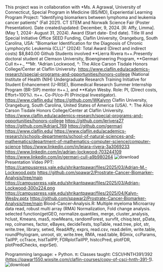 This project was in collaboration with *Ms. A Agrawal, University of Connecticut, Special Program in Medicine (BS/MD), Experiential Learning Program Project: "Identifying biomarkers between lymphoma and leukemia cancer patients" (Fall 2021). CT STEM and Norwalk Science Fair (Poster Presentation).
Date created/updated: December, 9, 2024.
[R: Affy, Limma].
(May 1, 2024- August 31, 2024).
Award (Start date- End date).
Title III and Special Initiative Office SEED Funding, Claflin University, Orangeburg, South Carolina, USA: "Biomarker Identification for the Diagnosis of Chronic Lymphocytic Leukemia (CLL)" (2024): Total Award (Direct and indirect costs) $8,840.00 Github Students involved **Lierra Rivera  π​++.Presently doctoral student at Clemson University, Bioengineering Program, **Germari Cull π​++., **Mr. †Adrian Lockwood, †: The Alice Carson Tisdale Honors College/Center at Claflin University.
https://www.claflin.edu/academics-research/special-programs-and-opportunities/honors-college (National Institute of Health (NIH) Undergraduate Research Training Initiative for Student Enhancement (U-RISE), Biomedical Research Summer Internship Program (BR-SIP) mentor π​++.),  and **Kalyn Wesby. Role: PI, (Direct costs, Effort=100%).  π​++. Co-PI/co-PI (Principal Investigator).
https://www.claflin.edu/ https://github.com/WKalynn Claflin University, Orangeburg, South Carolina, United States of America (USA). †: The Alice Carson Tisdale Honors College/Center at Claflin University.
https://www.claflin.edu/academics-research/special-programs-and-opportunities/honors-college
https://github.com/lerivera27
https://github.com/AdrianL769
https://github.com/germari
https://www.claflin.edu/ https://www.claflin.edu/academics-research/schools-departments/school-of-natural-sciences-and-mathematics/department-of-mathematics-computer-science/computer-science
https://www.linkedin.com/in/leiara-rivera-3a3069233
https://www.linkedin.com/in/adrian-lockwood-703244109
https://www.linkedin.com/in/germari-cull-a9b980264
![download](https://github.com/spawar2/Blood-Cancer-Analysis/assets/25118302/636830b6-62f2-4c25-9c11-44c52a008b55)
Presentation Video PPT:
https://campuspress.yale.edu/shrikantpawar/files/2025/03/Adrian-M.-Lockwood.pptx
https://github.com/spawar2/Prostrate-Cancer-Biomarker-Analysis/tree/main
https://campuspress.yale.edu/shrikantpawar/files/2025/03/Adrian-Lockwood-300x224.png
https://campuspress.yale.edu/shrikantpawar/files/2025/04/Kalyn-Wesby.pptx
https://github.com/spawar2/Prostrate-Cancer-Biomarker-Analysis/tree/main
Blood-Cancer-Analysis.R: Multiple myeloma Microarray data read, robust multi array (RMA) Normalization, Fold change analysis.
selected function(getGEO, normalize.quantiles, merge, cluster_analysis, hclust, Kmeans, mas5, rowMeans, randomForest, survfit, chisq.test, pData, rep, colnames, factor, eBayes, decideTests, topTable, read.tree, plot, str, write.tree, library, setwd, ReadAffy, exprs, read.csv, read.delim, write.table, roundPhylogram, unroot, str, write.tree, RMA, read.table, BGmix, ccParams, TailPP, ccTrace, histTailPP, FDRplotTailPP, histccPred, plotFDR, plotPredChecks, exprSet).

Programming language: + Python.
π: Classes taught: CSCI/HNTH391/392 (https://pawar1550.wixsite.com/claflin-courses/copy-of-csci-hnth-391-1).
![download](https://github.com/user-attachments/assets/f42c9d9c-53e0-424d-98fb-7c88d67b430b)
